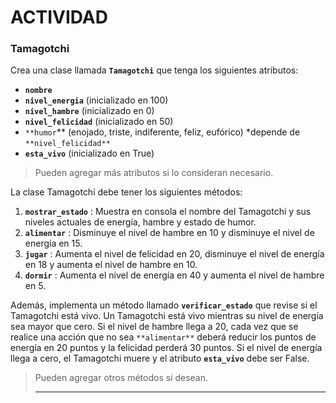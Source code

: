 # ACTIVIDAD

### **Tamagotchi**

Crea una clase llamada **`Tamagotchi`** que tenga los siguientes atributos:

* **`nombre`**
* **`nivel_energia`** (inicializado en 100)
* **`nivel_hambre`** (inicializado en 0)
* **`nivel_felicidad`** (inicializado en 50)
* `**humor`** (enojado, triste, indiferente, feliz, eufórico) *depende de `**nivel_felicidad**`
* **`esta_vivo`** (inicializado en True)

> Pueden agregar más atributos si lo consideran necesario.

La clase Tamagotchi debe tener los siguientes métodos:

1. **`mostrar_estado`** : Muestra en consola el nombre del Tamagotchi y sus niveles actuales de energía, hambre y estado de humor.
2. **`alimentar`** : Disminuye el nivel de hambre en 10 y disminuye el nivel de energía en 15.
3. **`jugar`** : Aumenta el nivel de felicidad en 20, disminuye el nivel de energía en 18 y aumenta el nivel de hambre en 10.
4. **`dormir`** : Aumenta el nivel de energía en 40 y aumenta el nivel de hambre en 5.

Además, implementa un método llamado **`verificar_estado`** que revise si el Tamagotchi está vivo. Un Tamagotchi está vivo mientras su nivel de energía sea mayor que cero. Si el nivel de hambre llega a 20, cada vez que se realice una acción que no sea `**alimentar**` deberá reducir los puntos de energía en 20 puntos y la felicidad perderá 30 puntos. Si el nivel de energía llega a cero, el Tamagotchi muere y el atributo **`esta_vivo`** debe ser False.

> Pueden agregar otros métodos si desean.
>
> ---
